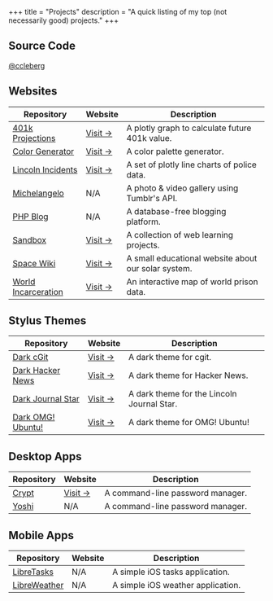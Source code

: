 +++
title = "Projects"
description = "A quick listing of my top (not necessarily good) projects."
+++

## Source Code

[@ccleberg](https://git.cleberg.net)

## Websites

| Repository                                                                       | Website                                                          | Description                                         |
| -------------------------------------------------------------------------------- | ---------------------------------------------------------------- | --------------------------------------------------- |
| [401k Projections](https://git.cleberg.net/cgit.cgi/401k.git/)                   | [Visit &rarr;](https://projects.cleberg.io/401k/)                | A plotly graph to calculate future 401k value.      |
| [Color Generator](https://git.cleberg.net/cgit.cgi/color-generator.git/)         | [Visit &rarr;](https://projects.cleberg.io/color-generator/)     | A color palette generator.                          |
| [Lincoln Incidents](https://git.cleberg.net/cgit.cgi/lincoln-incidents.git/)     | [Visit &rarr;](https://projects.cleberg.io/lincoln-incidents/)   | A set of plotly line charts of police data.         |
| [Michelangelo](https://git.cleberg.net/cgit.cgi/michelangelo.git/)               | N/A                                                              | A photo & video gallery using Tumblr's API.         |
| [PHP Blog](https://git.cleberg.net/cgit.cgi/php-blog.git/)                       | N/A                                                              | A database-free blogging platform.                  |
| [Sandbox](https://git.cleberg.net/cgit.cgi/sandbox.git/)                         | [Visit &rarr;](https://projects.cleberg.io/sandbox/)             | A collection of web learning projects.              |
| [Space Wiki](https://git.cleberg.net/cgit.cgi/space-wiki.git/)                   | [Visit &rarr;](https://projects.cleberg.io/space-wiki/)          | A small educational website about our solar system. |
| [World Incarceration](https://git.cleberg.net/cgit.cgi/world-incarceration.git/) | [Visit &rarr;](https://projects.cleberg.io/world-incarceration/) | An interactive map of world prison data.            |

## Stylus Themes

| Repository                                                                  | Website                                                                                           | Description                                |
| --------------------------------------------------------------------------- | ------------------------------------------------------------------------------------------------- | ------------------------------------------ |
| [Dark cGit](https://git.cleberg.net/cgit.cgi/dark-cgit.git/)                | [Visit &rarr;](https://git.cleberg.net/cgit.cgi/dark-cgit.git/plain/cgit.user.styl)          | A dark theme for cgit.                          |
| [Dark Hacker News](https://git.cleberg.net/cgit.cgi/dark-hackernews.git/)   | [Visit &rarr;](https://git.cleberg.net/cgit.cgi/dark-hackernews.git/plain/hackernews.user.styl)   | A dark theme for Hacker News.              |
| [Dark Journal Star](https://git.cleberg.net/cgit.cgi/dark-journalstar.git/) | [Visit &rarr;](https://git.cleberg.net/cgit.cgi/dark-journalstar.git/plain/journalstar.user.styl) | A dark theme for the Lincoln Journal Star. |
| [Dark OMG! Ubuntu!](https://git.cleberg.net/cgit.cgi/dark-omgubuntu.git/)   | [Visit &rarr;](https://git.cleberg.net/cgit.cgi/dark-omgubuntu.git/plain/omgubuntu.user.styl)     | A dark theme for OMG! Ubuntu!              |

## Desktop Apps

| Repository                                           | Website                                        | Description                      |
| ---------------------------------------------------- | ---------------------------------------------- | -------------------------------- |
| [Crypt](https://git.cleberg.net/cgit.cgi/crypt.git/) | [Visit &rarr;](https://crates.io/crates/crypt) | A command-line password manager. |
| [Yoshi](https://git.cleberg.net/cgit.cgi/yoshi.git/) | N/A                                            | A command-line password manager. |

## Mobile Apps

| Repository                                                        | Website | Description                       |
| ----------------------------------------------------------------- | ------- | --------------------------------- |
| [LibreTasks](https://git.cleberg.net/cgit.cgi/ios-tasks.git/)     | N/A     | A simple iOS tasks application.   |
| [LibreWeather](https://git.cleberg.net/cgit.cgi/ios-weather.git/) | N/A     | A simple iOS weather application. |
